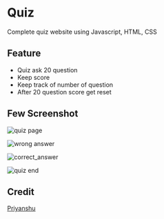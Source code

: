 # Quiz
Complete quiz website using Javascript, HTML, CSS

## Feature
- Quiz ask 20 question
- Keep score
- Keep track of number of question
- After 20 question score get reset

## Few Screenshot
![quiz page](https://raw.github.com/priyanshuga/Quiz/master/images/Screenshot%20(210).png "Quiz Page")

![wrong answer](https://raw.github.com/priyanshuga/Quiz/master/images/Screenshot%20(211).png "If you have selected wrong answer")

![correct_answer](https://raw.github.com/priyanshuga/Quiz/master/images/Screenshot%20(212).png "Correct Answer Display")

![quiz end](https://raw.github.com/priyanshuga/Quiz/master/images/Screenshot%20(213).png "Quiz End Page")

## Credit
[Priyanshu](https://t.me/priyanshugandhi)

